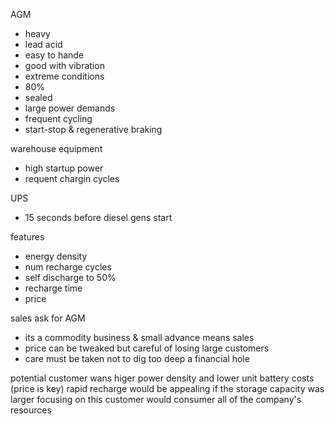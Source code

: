 AGM
- heavy
- lead acid
- easy to hande
- good with vibration
- extreme conditions
- 80%
- sealed
- large power demands
- frequent cycling
- start-stop & regenerative braking

warehouse equipment
- high startup power
- requent chargin cycles

UPS
- 15 seconds before diesel gens start

features
- energy density
- num recharge cycles
- self discharge to 50%
- recharge time
- price

sales ask for AGM 
- its a commodity business & small advance means sales
- price can be tweaked but careful of losing large customers
- care must be taken not to dig too deep a financial hole

potential customer wans higer power density and lower unit battery costs (price is key)
rapid recharge would be appealing if the storage capacity was larger
focusing on this customer would consumer all of the company's resources